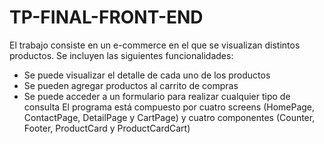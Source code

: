 # TP-FINAL-FRONT-END
El trabajo consiste en un e-commerce en el que se visualizan distintos productos. Se incluyen las siguientes funcionalidades:
- Se puede visualizar el detalle de cada uno de los productos
- Se pueden agregar productos al carrito de compras
- Se puede acceder a un formulario para realizar cualquier tipo de consulta
El programa está compuesto por cuatro screens (HomePage, ContactPage, DetailPage y CartPage) y cuatro componentes (Counter, Footer, ProductCard y ProductCardCart)
